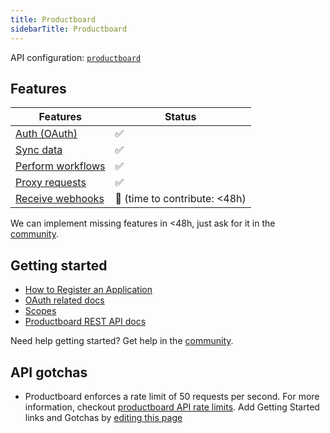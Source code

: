 ```yaml
---
title: Productboard
sidebarTitle: Productboard
---
```


API configuration: [`productboard`](https://terapi.dev/providers.yaml)

## Features

| Features | Status |
| - | - |
| [Auth (OAuth)](/integrate/guides/authorize-an-api) | ✅ |
| [Sync data](/integrate/guides/sync-data-from-an-api) | ✅ |
| [Perform workflows](/integrate/guides/perform-workflows-with-an-api) | ✅ |
| [Proxy requests](/integrate/guides/proxy-requests-to-an-api) | ✅ |
| [Receive webhooks](/integrate/guides/receive-webhooks-from-an-api) | 🚫 (time to contribute: &lt;48h) |

<Tip>We can implement missing features in &lt;48h, just ask for it in the [community](https://terapi.dev/slack).</Tip>

## Getting started

-   [How to Register an Application](https://developer.productboard.com/docs/how-to-integrate-with-productboard-via-oauth2-developer-documentation#registering-an-oauth2-application)
-   [OAuth related docs](https://developer.productboard.com/docs/how-to-integrate-with-productboard-via-oauth2-developer-documentation)
-   [Scopes](https://developer.productboard.com/docs/how-to-integrate-with-productboard-via-oauth2-developer-documentation#access-scopes)
-   [Productboard REST API docs](https://developer.productboard.com/reference/introduction)

<Tip>Need help getting started? Get help in the [community](https://terapi.dev/slack).</Tip>

## API gotchas
-   Productboard enforces a rate limit of 50 requests per second. For more information, checkout [productboard API rate limits](https://developer.productboard.com/reference/rate-limiting).
<Note>Add Getting Started links and Gotchas by [editing this page](https://github.com/terapihq/terapi/tree/master/docs-v2/integrations/all/productboard.mdx)</Note>
